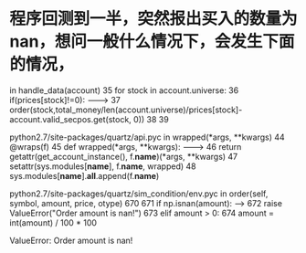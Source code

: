 # 程序回测到一半，突然报出买入的数量为nan，想问一般什么情况下，会发生下面的情况，

<mercury-input-26-a39814d2823f> in handle_data(account)
     35         for stock in account.universe:
     36              if(prices[stock]!=0):
---> 37                 order(stock,total_money/len(account.universe)/prices[stock]-account.valid_secpos.get(stock, 0))
     38 
     39 

python2.7/site-packages/quartz/api.pyc in wrapped(*args, **kwargs)
     44     @wraps(f)
     45     def wrapped(*args, **kwargs):
---> 46         return getattr(get_account_instance(), f.__name__)(*args, **kwargs)
     47     setattr(sys.modules[__name__], f.__name__, wrapped)
     48     sys.modules[__name__].__all__.append(f.__name__)

python2.7/site-packages/quartz/sim_condition/env.pyc in order(self, symbol, amount, price, otype)
    670 
    671         if np.isnan(amount):
--> 672             raise ValueError("Order amount is nan!")
    673         elif amount > 0:
    674             amount = int(amount) / 100 * 100

ValueError: Order amount is nan!